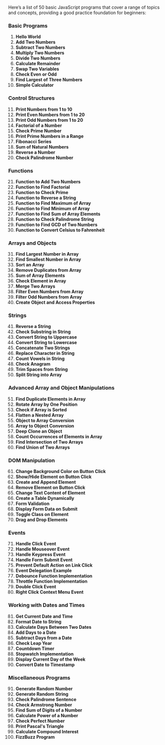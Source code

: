 Here’s a list of 50 basic JavaScript programs that cover a range of topics and concepts, providing a good practice foundation for beginners:

### Basic Programs
1. **Hello World**
2. **Add Two Numbers**
3. **Subtract Two Numbers**
4. **Multiply Two Numbers**
5. **Divide Two Numbers**
6. **Calculate Remainder**
7. **Swap Two Variables**
8. **Check Even or Odd**
9. **Find Largest of Three Numbers**
10. **Simple Calculator**

### Control Structures
11. **Print Numbers from 1 to 10**
12. **Print Even Numbers from 1 to 20**
13. **Print Odd Numbers from 1 to 20**
14. **Factorial of a Number**
15. **Check Prime Number**
16. **Print Prime Numbers in a Range**
17. **Fibonacci Series**
18. **Sum of Natural Numbers**
19. **Reverse a Number**
20. **Check Palindrome Number**

### Functions
21. **Function to Add Two Numbers**
22. **Function to Find Factorial**
23. **Function to Check Prime**
24. **Function to Reverse a String**
25. **Function to Find Maximum of Array**
26. **Function to Find Minimum of Array**
27. **Function to Find Sum of Array Elements**
28. **Function to Check Palindrome String**
29. **Function to Find GCD of Two Numbers**
30. **Function to Convert Celsius to Fahrenheit**

### Arrays and Objects
31. **Find Largest Number in Array**
32. **Find Smallest Number in Array**
33. **Sort an Array**
34. **Remove Duplicates from Array**
35. **Sum of Array Elements**
36. **Check Element in Array**
37. **Merge Two Arrays**
38. **Filter Even Numbers from Array**
39. **Filter Odd Numbers from Array**
40. **Create Object and Access Properties**

### Strings
41. **Reverse a String**
42. **Check Substring in String**
43. **Convert String to Uppercase**
44. **Convert String to Lowercase**
45. **Concatenate Two Strings**
46. **Replace Character in String**
47. **Count Vowels in String**
48. **Check Anagram**
49. **Trim Spaces from String**
50. **Split String into Array**

### Advanced Array and Object Manipulations
51. **Find Duplicate Elements in Array**
52. **Rotate Array by One Position**
53. **Check if Array is Sorted**
54. **Flatten a Nested Array**
55. **Object to Array Conversion**
56. **Array to Object Conversion**
57. **Deep Clone an Object**
58. **Count Occurrences of Elements in Array**
59. **Find Intersection of Two Arrays**
60. **Find Union of Two Arrays**

### DOM Manipulation
61. **Change Background Color on Button Click**
62. **Show/Hide Element on Button Click**
63. **Create and Append Element**
64. **Remove Element on Button Click**
65. **Change Text Content of Element**
66. **Create a Table Dynamically**
67. **Form Validation**
68. **Display Form Data on Submit**
69. **Toggle Class on Element**
70. **Drag and Drop Elements**

### Events
71. **Handle Click Event**
72. **Handle Mouseover Event**
73. **Handle Keypress Event**
74. **Handle Form Submit Event**
75. **Prevent Default Action on Link Click**
76. **Event Delegation Example**
77. **Debounce Function Implementation**
78. **Throttle Function Implementation**
79. **Double Click Event**
80. **Right Click Context Menu Event**

### Working with Dates and Times
81. **Get Current Date and Time**
82. **Format Date to String**
83. **Calculate Days Between Two Dates**
84. **Add Days to a Date**
85. **Subtract Days from a Date**
86. **Check Leap Year**
87. **Countdown Timer**
88. **Stopwatch Implementation**
89. **Display Current Day of the Week**
90. **Convert Date to Timestamp**

### Miscellaneous Programs
91. **Generate Random Number**
92. **Generate Random String**
93. **Check Palindrome Sentence**
94. **Check Armstrong Number**
95. **Find Sum of Digits of a Number**
96. **Calculate Power of a Number**
97. **Check Perfect Number**
98. **Print Pascal's Triangle**
99. **Calculate Compound Interest**
100. **FizzBuzz Program**
